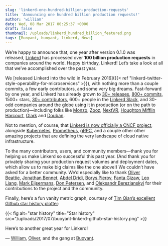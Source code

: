 ```yaml
---
slug: 'linkerd-one-hundred-billion-production-requests'
title: 'Announcing one hundred billion production requests!'
author: 'william'
date: Wed, 08 Mar 2017 00:25:37 +0000
draft: false
thumbnail: /uploads/linkerd_hundred_billion_featured.png
tags: [Buoyant, buoyant, linkerd, News]
---
```


We’re happy to announce that, one year after version 0.1.0 was
released, [Linkerd](https://linkerd.io/) has processed over **100 billion
production requests** in companies around the world. Happy birthday, Linkerd!
Let’s take a look at all that we’ve accomplished over the past year.

We [released Linkerd into the wild in February 2016]({{< ref
"linkerd-twitter-style-operability-for-microservices" >}}), with nothing more
than a couple commits, a few early contributors, and some very big dreams.
Fast-forward by one year, and Linkerd has already grown to [30+
releases](https://github.com/linkerd/linkerd/releases), [800+
commits](https://github.com/linkerd/linkerd/commits/master), 1500+ stars, [30+
contributors](https://github.com/linkerd/linkerd/graphs/contributors), 600+
people in the [Linkerd Slack](https://slack.linkerd.io/), and 30-odd companies
around the globe using it in production (or on the path to production)—including
folks
like [Monzo](https://monzo.com/),
[Zooz](https://zooz.com/),
[NextVR](https://nextvr.com/),
[Houghton Mifflin Harcourt](https://hmhco.com/), [Olark](https://olark.com/)
and [Douban](https://douban.com/).

Not to mention, of course, that [Linkerd is now officially a CNCF
project](https://www.cncf.io/blog/2017/01/23/linkerd-project-joins-cloud-native-computing-foundation),
alongside [Kubernetes](https://kubernetes.io/),
[Prometheus](https://prometheus.io/), [gRPC](http://www.grpc.io/),
and a couple other other amazing projects that are defining the very landscape
of cloud native infrastructure.

To the many contributors, users, and community members—thank you for helping us
make Linkerd so successful this past year. (And thank you for privately sharing
your production request volumes and deployment dates, which allow us to make big
claims like the one above!) We couldn’t have asked for a better community. We’d
especially like to thank [Oliver
Beattie](https://github.com/obeattie), [Jonathan
Bennet](https://github.com/JonathanBennett), [Abdel
Dridi](https://github.com/halve), [Borys
Pierov](https://github.com/Ashald), [Fanta
Gizaw](https://github.com/fantayeneh), [Leo
Liang](https://github.com/leozc), [Mark
Eijsermans](https://github.com/markeijsermans), [Don
Petersen](https://github.com/dpetersen), and [Oleksandr
Berezianskyi](https://github.com/OleksandrBerezianskyi) for their contributions
to the project and the community.

Finally, here’s a fun vanity metric graph, courtesy of [Tim Qian’s excellent
Github star history plotter](https://github.com/timqian/star-history):

{{< fig
  alt="star history"
  title="Star history"
  src="/uploads/2017/07/buoyant-linkerd-github-star-history.png" >}}

Here’s to another great year for Linkerd!

— [William](https://twitter.com/wm), [Oliver](https://twitter.com/olix0r), and
the gang at [Buoyant](https://buoyant.io/).
